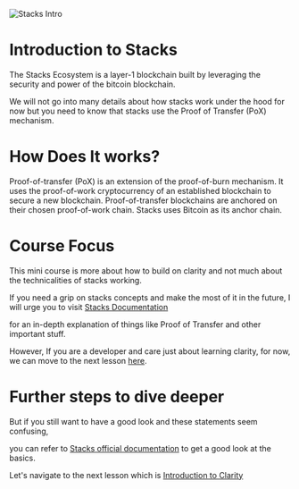 
![Stacks Intro](https://assets-global.website-files.com/618b0aafa4afde65f2fe38fe/6197cb0c7036b94358c1e457_stacksco-og%20(1).png)



# Introduction to Stacks 



The Stacks Ecosystem is a layer-1 blockchain built by leveraging the security and power of the bitcoin blockchain.

We will not go into many details about how stacks work under the hood for now but you need to know that stacks use the Proof of Transfer (PoX) mechanism.



# How Does It works?

Proof-of-transfer (PoX) is an extension of the proof-of-burn mechanism. It uses the proof-of-work cryptocurrency of an established blockchain to secure a new blockchain. Proof-of-transfer blockchains are anchored on their chosen proof-of-work chain. Stacks uses Bitcoin as its anchor chain.



# Course Focus

This mini course is more about how to build on clarity and not much about the technicalities of stacks working.

If you need a grip on stacks concepts and make the most of it in the future, I will urge you to visit [Stacks Documentation](https://docs.stacks.co/docs/understand-stacks/proof-of-transfer) 

for an in-depth explanation of things like Proof of Transfer and other important stuff. 



However, If you are a developer and care just about learning clarity, for now, we can move to the next lesson [here]().



# Further steps to dive deeper

But if you still want to have a good look and these statements seem confusing,



you can refer to [Stacks official documentation](https://www.stacks.co/learn/introduction) to get a good look at the basics.



Let's navigate to the next lesson which is [Introduction to Clarity](./Clarity-Introduction.md)



